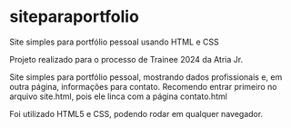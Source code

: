 # siteparaportfolio
Site simples para portfólio pessoal usando HTML e CSS 

Projeto realizado para o processo de Trainee 2024 da Atria Jr.

Site simples para portfólio pessoal, mostrando dados profissionais
e, em outra página, informações para contato. Recomendo entrar primeiro 
no arquivo site.html, pois ele linca com a página contato.html

Foi utilizado HTML5 e CSS, podendo rodar em qualquer navegador.
